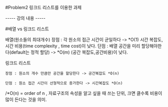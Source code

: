 #Problem2 
링크드 리스트를 이용한 과제





----- 강의 내용 -----

#배열 vs 링크드 리스트
  
  배열(원소들의 최대개수)
    장점 : 각 원소의 접근 시간이 균일하다 -> *O(1) 시간 복잡도, 시간 비용(time complexity , time cost)이 낮다.
    단점 : 배열 공간을 미리 할당해야한다(default는 정적 할당) -> *O(m) (공간 복잡도,공간비용)이 낮다.
  
  링크드 리스트
    
    장점 : 원소의 개수 만큼만 공간을 할당한다 -> 공간복잡도 *O(n)
    
    단점 : 원소 접근 시간이 선형적으로 증가한다 -> 시간복잡도 *O(n)
    
/*O(n) = order of n , 자료구조의 속성을 알고 싶을 때 쓰는 단위, 크면 클수록 비용이 많이 든다는 것을 의미.


